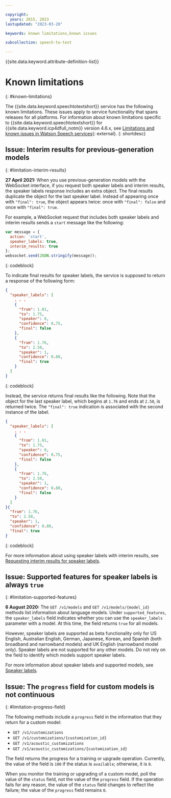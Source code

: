 ```yaml
---

copyright:
  years: 2015, 2023
lastupdated: "2023-03-28"

keywords: known limitations,known issues

subcollection: speech-to-text

---
```


{{site.data.keyword.attribute-definition-list}}

# Known limitations
{: #known-limitations}

The {{site.data.keyword.speechtotextshort}} service has the following known limitations. These issues apply to service functionality that spans releases for all platforms. For information about known limitations specific to {{site.data.keyword.speechtotextshort}} for {{site.data.keyword.icp4dfull_notm}} version 4.6.x, see [Limitations and known issues in Watson Speech services](https://www.ibm.com/docs/en/cloud-paks/cp-data/4.6.x?topic=issues-watson-speech-services){: external}.
{: shortdesc}

## Issue: Interim results for previous-generation models
{: #limitation-interim-results}

**27 April 2021:** When you use previous-generation models with the WebSocket interface, if you request both speaker labels and interim results, the speaker labels response includes an extra object. The final results duplicate the object for the last speaker label. Instead of appearing once with `"final": true`, the object appears twice: once with `"final": false` and once with `"final": true`.

For example, a WebSocket request that includes both speaker labels and interim results sends a `start` message like the following:

```javascript
var message = {
  action: 'start',
  speaker_labels: true,
  interim_results: true
};
websocket.send(JSON.stringify(message));
```
{: codeblock}

To indicate final results for speaker labels, the service is supposed to return a response of the following form:

```json
{
  "speaker_labels": [
    . . .
    {
      "from": 1.01,
      "to": 1.75,
      "speaker": 0,
      "confidence": 0.75,
      "final": false
    },
    {
      "from": 1.76,
      "to": 2.50,
      "speaker": 1,
      "confidence": 0.80,
      "final": true
    }
  ]
}
```
{: codeblock}

Instead, the service returns final results like the following. Note that the object for the last speaker label, which begins at `1.76` and ends at `2.50`, is returned twice. The `"final": true` indication is associated with the second instance of the label.

```json
{
  "speaker_labels": [
    . . .
    {
      "from": 1.01,
      "to": 1.75,
      "speaker": 0,
      "confidence": 0.75,
      "final": false
    },
    {
      "from": 1.76,
      "to": 2.50,
      "speaker": 1,
      "confidence": 0.80,
      "final": false
    }
  ]
}{
  "from": 1.76,
  "to": 2.50,
  "speaker": 1,
  "confidence": 0.80,
  "final": true
}
```
{: codeblock}

For more information about using speaker labels with interim results, see [Requesting interim results for speaker labels](/docs/speech-to-text?topic=speech-to-text-speaker-labels#speaker-labels-interim).

## Issue: Supported features for speaker labels is always `true`
{: #limitation-supported-features}

**6 August 2020:** The `GET /v1/models` and `GET /v1/models/{model_id}` methods list information about language models. Under `supported_features`, the `speaker_labels` field indicates whether you can use the `speaker_labels` parameter with a model. At this time, the field returns `true` for all models.

However, speaker labels are supported as beta functionality only for US English, Australian English, German, Japanese, Korean, and Spanish (both broadband and narrowband models) and UK English (narrowband model only). Speaker labels are not supported for any other models. Do not rely on the field to identify which models support speaker labels.

For more information about speaker labels and supported models, see [Speaker labels](/docs/speech-to-text?topic=speech-to-text-speaker-labels).

## Issue: The `progress` field for custom models is not continuous
{: #limitation-progress-field}

The following methods include a `progress` field in the information that they return for a custom model:

-   `GET /v1/customizations`
-   `GET /v1/customizations/{customization_id}`
-   `GET /v1/acoustic_customizations`
-   `GET /v1/acoustic_customizations/{customization_id}`

The field returns the progress for a training or upgrade operation. Currently, the value of the field is `100` if the status is `available`; otherwise, it is `0`.

When you monitor the training or upgrading of a custom model, poll the value of the `status` field, not the value of the `progress` field. If the operation fails for any reason, the value of the `status` field changes to reflect the failure; the value of the `progress` field remains `0`.
